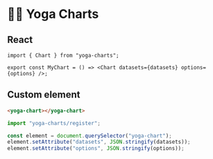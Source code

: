 # 🧘‍♀️ Yoga Charts

## React

```tsx
import { Chart } from "yoga-charts";

export const MyChart = () => <Chart datasets={datasets} options={options} />;
```

## Custom element

```html
<yoga-chart></yoga-chart>
```

```js
import "yoga-charts/register";

const element = document.querySelector("yoga-chart");
element.setAttribute("datasets", JSON.stringify(datasets));
element.setAttribute("options", JSON.stringify(options));
```
